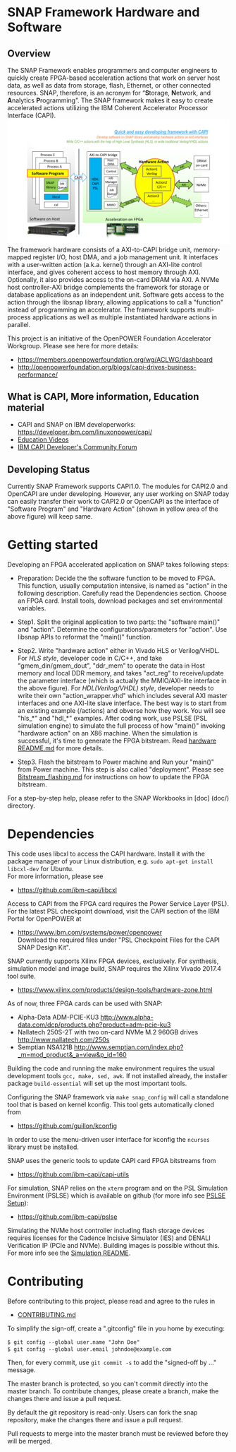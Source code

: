 # SNAP Framework Hardware and Software

## Overview
The SNAP Framework enables programmers and computer engineers to quickly create FPGA-based acceleration actions that work on server host data, as well as data from storage, flash, Ethernet, or other connected resources.  SNAP, therefore, is an acronym for “**S**torage, **N**etwork, and **A**nalytics **P**rogramming”.
The SNAP framework makes it easy to create accelerated actions utilizing the IBM Coherent Accelerator Processor Interface (CAPI).
![snap_concept_diagram](/doc/snap_concept_diagram.png "SNAP")
The framework hardware consists of a AXI-to-CAPI bridge unit, memory-mapped register I/O, host DMA, and a job management unit.
It interfaces with a user-written action (a.k.a. kernel) through an AXI-lite control interface, and gives coherent access to host memory through AXI. Optionally, it also provides access to the on-card DRAM via AXI.
A NVMe host controller-AXI bridge complements the framework for storage or database applications as an independent unit.
Software gets access to the action through the libsnap library, allowing applications to call a "function" instead of programming an accelerator.
The framework supports multi-process applications as well as multiple instantiated hardware actions in parallel.

This project is an initiative of the OpenPOWER Foundation Accelerator Workgroup.
Please see here for more details:
* https://members.openpowerfoundation.org/wg/ACLWG/dashboard
* http://openpowerfoundation.org/blogs/capi-drives-business-performance/

## What is CAPI, More information, Education material
* CAPI and SNAP on IBM developerworks: https://developer.ibm.com/linuxonpower/capi/  
* [Education Videos](https://developer.ibm.com/linuxonpower/capi/education/)
* [IBM CAPI Developer's Community Forum](https://www.ibm.com/developerworks/community/groups/service/html/communitystart?communityUuid=a661532e-1ec6-442f-b753-4ebb2c8f861b)

## Developing Status
Currently SNAP Framework supports CAPI1.0. The modules for CAPI2.0 and OpenCAPI are under developing. However, any user working on SNAP today can easily transfer their work to CAPI2.0 or OpenCAPI as the interface of "Software Program" and "Hardware Action" (shown in yellow area of the above figure) will keep same. 


# Getting started

Developing an FPGA accelerated application on SNAP takes following steps: 
* Preparation: Decide the the software function to be moved to FPGA. This function, usually computation intensive, is named as "action" in the following description. Carefully read the Dependencies section. Choose an FPGA card. Install tools, download packages and set environmental variables.

* Step1. Split the original application to two parts: the "software main()" and "action". Determine the configurations/parameters for "action". Use libsnap APIs to reformat the "main()" function.

* Step2. Write "hardware action" either in Vivado HLS or Verilog/VHDL. For *HLS style*, developer code in C/C++, and take "gmem_din/gmem_dout", "ddr_mem" to operate the data in Host memory and local DDR memory, and takes "act_reg" to receive/update the parameter interface (which is actually the MMIO/AXI-lite interface in the above figure). For *HDL(Verilog/VHDL) style*, developer needs to write their own "action_wrapper.vhd" which includes several AXI master interfaces and one AXI-lite slave interface. The best way is to start from an existing example (/actions) and obverse how they work. You will see "hls_\*" and "hdl_\*" examples. After coding work, use PSLSE (PSL simulation engine) to simulate the full process of how "main()" invoking "hardware action" on an X86 machine. When the simulation is successful, it's time to generate the FPGA bitstream. Read [hardware README.md](hardware/README.md) for more details.

* Step3. Flash the bitstream to Power machine and Run your "main()" from Power machine. This step is also called "deployment".
Please see [Bitstream_flashing.md](hardware/doc/Bitstream_flashing.md) for instructions on how to update the FPGA bitstream.


For a step-by-step help, please refer to the SNAP Workbooks in [doc] (doc/) directory.


# Dependencies

This code uses libcxl to access the CAPI hardware. Install it with the package manager of your Linux distribution, e.g. 
`sudo apt-get install libcxl-dev` for Ubuntu.  
For more information, please see
* https://github.com/ibm-capi/libcxl

Access to CAPI from the FPGA card requires the Power Service Layer (PSL). For the latest PSL checkpoint download, visit the CAPI section of the IBM Portal for OpenPOWER at
* https://www.ibm.com/systems/power/openpower  
Download the required files under "PSL Checkpoint Files for the CAPI SNAP Design Kit".

SNAP currently supports Xilinx FPGA devices, exclusively. For synthesis, simulation model and image build, SNAP requires the Xilinx Vivado 2017.4 tool suite.
* https://www.xilinx.com/products/design-tools/hardware-zone.html

As of now, three FPGA cards can be used with SNAP:
* Alpha-Data ADM-PCIE-KU3 http://www.alpha-data.com/dcp/products.php?product=adm-pcie-ku3
* Nallatech 250S-2T with two on-card NVMe M.2 960GB drives http://www.nallatech.com/250s
* Semptian NSA121B http://www.semptian.com/index.php?_m=mod_product&_a=view&p_id=160

Building the code and running the make environment requires the usual development tools `gcc, make, sed, awk`. If not installed already, the installer package `build-essential` will set up the most important tools.

Configuring the SNAP framework via `make snap_config` will call a standalone tool that is based on kernel kconfig. This tool gets automatically cloned from
* https://github.com/guillon/kconfig

In order to use the menu-driven user interface for kconfig the `ncurses` library must be installed.

SNAP uses the generic tools to update CAPI card FPGA bitstreams from
* https://github.com/ibm-capi/capi-utils

For simulation, SNAP relies on the `xterm` program and on the PSL Simulation Environment (PSLSE) which is available on github (for more info see [PSLSE Setup](hardware/sim/README.md#pslse-setup)):
* https://github.com/ibm-capi/pslse

Simulating the NVMe host controller including flash storage devices requires licenses for the Cadence Incisive Simulator (IES) and DENALI Verification IP (PCIe and NVMe). Building images is possible without this.
For more info see the [Simulation README](hardware/sim/README.md).

# Contributing

Before contributing to this project, please read and agree to the rules in
* [CONTRIBUTING.md](CONTRIBUTING.md)

To simplify the sign-off, create a ".gitconfig" file in you home by executing:
```
$ git config --global user.name "John Doe"
$ git config --global user.email johndoe@example.com
```
Then, for every commit, use `git commit -s` to add the "signed-off by ..." message.

The master branch is protected, so you can't commit directly into the master branch. To contribute changes, please create a branch, make the changes there and issue a pull request.

By default the git repository is read-only. Users can fork the snap repository, make the changes there and issue a pull request.

Pull requests to merge into the master branch must be reviewed before they will be merged.
